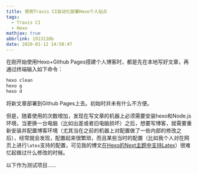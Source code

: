 ```yaml
---
title: 使用Travis CI自动化部署Hexo个人站点
tags:
  - Travis CI
  - Hexo
mathjax: true
abbrlink: 1913110b
date: 2020-01-12 14:50:47
---
```


在刚开始使用Hexo+Github Pages搭建个人博客时，都是先在本地写好文章，再通过终端输入如下命令：

```bash
hexo clean
hexo g
hexo d
```

将新文章部署到Github Pages上去。初始时并未有什么不方便。

<!-- more -->

但是，随着使用的次数增加，发现在写文章的机器上必须需要安装hexo和Node.js环境，当更换一台电脑（比如出差或者旧电脑损坏）之后，想要写博客，就需要重新安装并配置博客环境（尤其当在之前的机器上对配置做了一些内部的修改之后），经常就会发现，配置起来很繁琐，而且某些当时的配置（比如我个人对在网页上进行`latex`支持的配置，可见我的博文[在Hexo的Next主题中支持Latex](https://aipikachu.me/posts/2631/)）很难忆起做过什么修改的时候。

以下作为测试项目……
